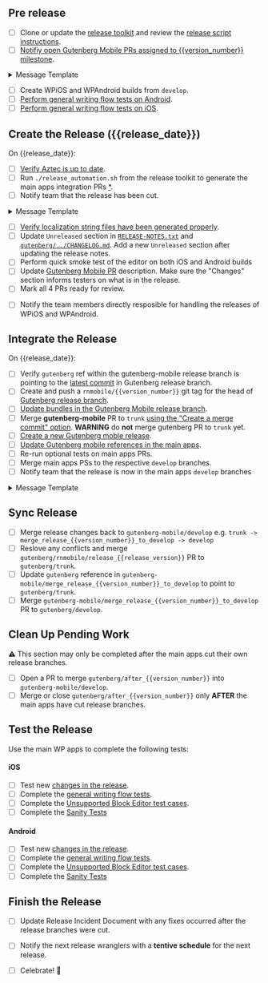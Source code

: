 <!-- Checklist generated by release toolkit -->

<!-- scheduled_release_only -->

## Pre release

- [ ] Clone or update the [release toolkit](https://href.li/?https://github.com/wordpress-mobile/release-toolkit-gutenberg-mobile) and review the [release script instructions](https://github.com/wordpress-mobile/release-toolkit-gutenberg-mobile/blob/develop/Releasing.md).
- [ ] [Notifiy open Gutenberg Mobile PRs assigned to {{version_number}} milestone]({{milestone_url}}).
<details>
<summary>Message Template</summary>
<p>

```markdown
Hello!
We will cut the {{version_number}} release on {{release_date}}.
I plan to circle back and bump this PR to the next milestone then,
but please let me know if you’d rather us work to include this PR in {{version_number}}.
Thanks!
```

</p>
</details>

- [ ] Create WPiOS and WPAndroid builds from `develop`.
- [ ] [Perform general writing flow tests on Android](https://github.com/wordpress-mobile/test-cases/tree/master/test-cases/gutenberg/writing-flow).
- [ ] [Perform general writing flow tests on iOS](https://github.com/wordpress-mobile/test-cases/tree/master/test-cases/gutenberg/writing-flow).

<!-- /scheduled_release_only -->

## Create the Release ({{release_date}})

<!-- scheduled_release_only -->

On {{release_date}}:

<!-- /scheduled_release_only -->

- [ ] [Verify Aztec is up to date](https://github.com/wordpress-mobile/release-toolkit-gutenberg-mobile/blob/develop/Releasing.md#handling-aztec-updates).
- [ ] Run `./release_automation.sh` from the release toolkit to generate the main apps integration PRs [\*](#).
- [ ] Notify team that the release has been cut.
<details>
<summary>Message Template</summary>
<p>

```markdown
⚠️ The gutenberg-mobile {{version_number}} release branches are now cut.
Please do not merge any Gutenberg-related changes into the WPiOS or WPAndroid
develop branches until after the main apps cut their own releases next week.
If you’d like to merge changes now, merge them into the `gutenberg/after_{{version_number}}` branches.
```

</p>
</details>

- [ ] [Verify localization string files have been generated properly](https://github.com/wordpress-mobile/release-toolkit-gutenberg-mobile/blob/develop/Releasing.md).
- [ ] Update `Unreleased` section in [`RELEASE-NOTES.txt`](https://github.com/wordpress-mobile/gutenberg-mobile/blob/develop/RELEASE-NOTES.txt) and [`gutenberg/../CHANGELOG.md`](https://github.com/WordPress/gutenberg/blob/trunk/packages/react-native-editor/CHANGELOG.md). Add a new `Unreleased` section after updating the release notes.
- [ ] Perform quick smoke test of the editor on both iOS and Android builds
- [ ] Update [Gutenberg Mobile PR](https://github.com/wordpress-mobile/gutenberg-mobile/pulls?q=is%3Apr+is%3Aopen+label%3Arelease-process) description. Make sure the "Changes" section informs testers on what is in the release.
- [ ] Mark all 4 PRs ready for review.

<!-- non_scheduled_release_only -->

- [ ] Notify the team members directly resposible for handling the releases of WPiOS and WPAndroid.

<!-- /non_scheduled_release_only -->

<!-- optional_aztec_release -->

<!-- optional_incoming_changes -->

## Integrate the Release

<!-- scheduled_release_only -->

On {{release_date}}:

<!-- /scheduled_release_only -->

- [ ] Verify `gutenberg` ref within the gutenberg-mobile release branch is pointing to the [latest commit](#) in Gutenberg release branch.
- [ ] Create and push a `rnmobile/{{version_number}}` git tag for the head of [Gutenberg release branch](https://github.com/WordPress/gutenberg/branches/all?query=rnmobile%2Frelease).
- [ ] [Update bundles in the Gutenberg Mobile release branch](#).
- [ ] Merge **gutenberg-mobile** PR to `trunk` [using the "Create a merge commit" option](#). **WARNING** do **not** merge gutenberg PR to `trunk` yet.
- [ ] [Create a new Gutenberg moble release](#).
- [ ] [Update Gutenberg mobile references in the main apps](#).
- [ ] Re-run optional tests on main apps PRs.
- [ ] Merge main apps PSs to the respective `develop` branches.
- [ ] Notify team that the release is now in the main apps `develop` branches
<details>
<summary>Message Template</summary>
<p>

```markdown
Hey team. I wanted to let you know that the mobile Gutenberg team has finished integrating
the {{version_number}} Gutenberg release into the WPiOS and WPAndroid `develop` branches.
The integration is ready for the next release cut/build creation when you are available.
Please let me know if you have any questions. Thanks!
```

</p>

</details>

## Sync Release

- [ ] Merge release changes back to `gutenberg-mobile/develop` e.g. `trunk -> merge_release_{{version_number}}_to_develop -> develop`
- [ ] Reslove any conflicts and merge `gutenberg/rnmobile/release_{{release_version}}` PR to `gutenberg/trunk`.
- [ ] Update `gutenberg` reference in `gutenberg-mobile/merge_release_{{version_number}}_to_develop` to point to `gutenberg/trunk`.
- [ ] Merge `gutenberg-mobile/merge_release_{{version_number}}_to_develop` PR to `gutenberg/develop`.

## Clean Up Pending Work

⚠️ This section may only be completed after the main apps cut their own release branches.

- [ ] Open a PR to merge `gutenberg/after_{{version_number}}` into `gutenberg-mobile/develop`.
- [ ] Merge or close `gutenberg/after_{{version_number}}` only **AFTER** the main apps have cut release branches.

## Test the Release

Use the main WP apps to complete the following tests:

#### iOS

- [ ] Test new [changes in the release](https://github.com/wordpress-mobile/gutenberg-mobile/blob/HEAD/RELEASE-NOTES.txt).
- [ ] Complete the [general writing flow tests](https://github.com/wordpress-mobile/test-cases/tree/HEAD/test-cases/gutenberg/writing-flow).
- [ ] Complete the [Unsupported Block Editor test cases](https://github.com/wordpress-mobile/test-cases/blob/HEAD/test-cases/gutenberg/unsupported-block-editing.md#unsupported-block-editing---test-cases).
- [ ] Complete the [Sanity Tests](https://github.com/wordpress-mobile/test-cases/blob/HEAD/test-suites/gutenberg/sanity-test-suites.md)

#### Android

- [ ] Test new [changes in the release](https://github.com/wordpress-mobile/gutenberg-mobile/blob/develop/RELEASE-NOTES.txt).
- [ ] Complete the [general writing flow tests](https://github.com/wordpress-mobile/test-cases/tree/HEAD/test-cases/gutenberg/writing-flow).
- [ ] Complete the [Unsupported Block Editor test cases](https://github.com/wordpress-mobile/test-cases/blob/HEAD/test-cases/gutenberg/unsupported-block-editing.md#unsupported-block-editing---test-cases).
- [ ] Complete the [Sanity Tests](https://href.li/?https://github.com/wordpress-mobile/test-cases/blob/HEAD/test-suites/gutenberg/sanity-test-suites.md)

## Finish the Release

<!-- non_scheduled_release_only -->

- [ ] Update Release Incident Document with any fixes occurred after the release branches were cut.

<!-- /non_scheduled_release_only -->

<!-- scheduled_release_only -->

- [ ] Notify the next release wranglers with a **tentive schedule** for the next release.

<!-- /scheduled_release_only -->

- [ ] Celebrate! 🎉

